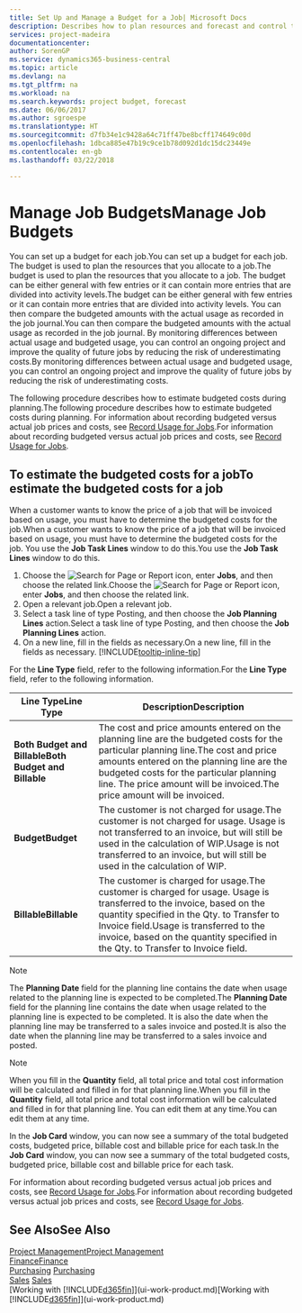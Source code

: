 ```yaml
---
title: Set Up and Manage a Budget for a Job| Microsoft Docs
description: Describes how to plan resources and forecast and control the costs of a project by setting up a budget for each job.
services: project-madeira
documentationcenter: 
author: SorenGP
ms.service: dynamics365-business-central
ms.topic: article
ms.devlang: na
ms.tgt_pltfrm: na
ms.workload: na
ms.search.keywords: project budget, forecast
ms.date: 06/06/2017
ms.author: sgroespe
ms.translationtype: HT
ms.sourcegitcommit: d7fb34e1c9428a64c71ff47be8bcff174649c00d
ms.openlocfilehash: 1dbca885e47b19c9ce1b78d092d1dc15dc23449e
ms.contentlocale: en-gb
ms.lasthandoff: 03/22/2018

---
```

# <a name="manage-job-budgets"></a><span data-ttu-id="605ce-103">Manage Job Budgets</span><span class="sxs-lookup"><span data-stu-id="605ce-103">Manage Job Budgets</span></span>
<span data-ttu-id="605ce-104">You can set up a budget for each job.</span><span class="sxs-lookup"><span data-stu-id="605ce-104">You can set up a budget for each job.</span></span> <span data-ttu-id="605ce-105">The budget is used to plan the resources that you allocate to a job.</span><span class="sxs-lookup"><span data-stu-id="605ce-105">The budget is used to plan the resources that you allocate to a job.</span></span> <span data-ttu-id="605ce-106">The budget can be either general with few entries or it can contain more entries that are divided into activity levels.</span><span class="sxs-lookup"><span data-stu-id="605ce-106">The budget can be either general with few entries or it can contain more entries that are divided into activity levels.</span></span> <span data-ttu-id="605ce-107">You can then compare the budgeted amounts with the actual usage as recorded in the job journal.</span><span class="sxs-lookup"><span data-stu-id="605ce-107">You can then compare the budgeted amounts with the actual usage as recorded in the job journal.</span></span> <span data-ttu-id="605ce-108">By monitoring differences between actual usage and budgeted usage, you can control an ongoing project and improve the quality of future jobs by reducing the risk of underestimating costs.</span><span class="sxs-lookup"><span data-stu-id="605ce-108">By monitoring differences between actual usage and budgeted usage, you can control an ongoing project and improve the quality of future jobs by reducing the risk of underestimating costs.</span></span>

<span data-ttu-id="605ce-109">The following procedure describes how to estimate budgeted costs during planning.</span><span class="sxs-lookup"><span data-stu-id="605ce-109">The following procedure describes how to estimate budgeted costs during planning.</span></span> <span data-ttu-id="605ce-110">For information about recording budgeted versus actual job prices and costs, see [Record Usage for Jobs](projects-how-record-job-usage.md).</span><span class="sxs-lookup"><span data-stu-id="605ce-110">For information about recording budgeted versus actual job prices and costs, see [Record Usage for Jobs](projects-how-record-job-usage.md).</span></span>  

## <a name="JobBudgetCosts"></a> <span data-ttu-id="605ce-111">To estimate the budgeted costs for a job</span><span class="sxs-lookup"><span data-stu-id="605ce-111">To estimate the budgeted costs for a job</span></span>
<span data-ttu-id="605ce-112">When a customer wants to know the price of a job that will be invoiced based on usage, you must have to determine the budgeted costs for the job.</span><span class="sxs-lookup"><span data-stu-id="605ce-112">When a customer wants to know the price of a job that will be invoiced based on usage, you must have to determine the budgeted costs for the job.</span></span> <span data-ttu-id="605ce-113">You use the **Job Task Lines** window to do this.</span><span class="sxs-lookup"><span data-stu-id="605ce-113">You use the **Job Task Lines** window to do this.</span></span>

1. <span data-ttu-id="605ce-114">Choose the ![Search for Page or Report](media/ui-search/search_small.png "Search for Page or Report icon") icon, enter **Jobs**, and then choose the related link.</span><span class="sxs-lookup"><span data-stu-id="605ce-114">Choose the ![Search for Page or Report](media/ui-search/search_small.png "Search for Page or Report icon") icon, enter **Jobs**, and then choose the related link.</span></span>  
2. <span data-ttu-id="605ce-115">Open a relevant job.</span><span class="sxs-lookup"><span data-stu-id="605ce-115">Open a relevant job.</span></span>
3. <span data-ttu-id="605ce-116">Select a task line of type Posting, and then choose the **Job Planning Lines** action.</span><span class="sxs-lookup"><span data-stu-id="605ce-116">Select a task line of type Posting, and then choose the **Job Planning Lines** action.</span></span>
4. <span data-ttu-id="605ce-117">On a new line, fill in the fields as necessary.</span><span class="sxs-lookup"><span data-stu-id="605ce-117">On a new line, fill in the fields as necessary.</span></span> [!INCLUDE[tooltip-inline-tip](includes/tooltip-inline-tip_md.md)]   

<span data-ttu-id="605ce-118">For the **Line Type** field, refer to the following information.</span><span class="sxs-lookup"><span data-stu-id="605ce-118">For the **Line Type** field, refer to the following information.</span></span>  

| <span data-ttu-id="605ce-119">Line Type</span><span class="sxs-lookup"><span data-stu-id="605ce-119">Line Type</span></span> | <span data-ttu-id="605ce-120">Description</span><span class="sxs-lookup"><span data-stu-id="605ce-120">Description</span></span> |
| --- | --- |
| <span data-ttu-id="605ce-121">**Both Budget and Billable**</span><span class="sxs-lookup"><span data-stu-id="605ce-121">**Both Budget and Billable**</span></span> |<span data-ttu-id="605ce-122">The cost and price amounts entered on the planning line are the budgeted costs for the particular planning line.</span><span class="sxs-lookup"><span data-stu-id="605ce-122">The cost and price amounts entered on the planning line are the budgeted costs for the particular planning line.</span></span> <span data-ttu-id="605ce-123">The price amount will be invoiced.</span><span class="sxs-lookup"><span data-stu-id="605ce-123">The price amount will be invoiced.</span></span> |
| <span data-ttu-id="605ce-124">**Budget**</span><span class="sxs-lookup"><span data-stu-id="605ce-124">**Budget**</span></span> |<span data-ttu-id="605ce-125">The customer is not charged for usage.</span><span class="sxs-lookup"><span data-stu-id="605ce-125">The customer is not charged for usage.</span></span> <span data-ttu-id="605ce-126">Usage is not transferred to an invoice, but will still be used in the calculation of WIP.</span><span class="sxs-lookup"><span data-stu-id="605ce-126">Usage is not transferred to an invoice, but will still be used in the calculation of WIP.</span></span> |
| <span data-ttu-id="605ce-127">**Billable**</span><span class="sxs-lookup"><span data-stu-id="605ce-127">**Billable**</span></span> |<span data-ttu-id="605ce-128">The customer is charged for usage.</span><span class="sxs-lookup"><span data-stu-id="605ce-128">The customer is charged for usage.</span></span> <span data-ttu-id="605ce-129">Usage is transferred to the invoice, based on the quantity specified in the Qty. to Transfer to Invoice field.</span><span class="sxs-lookup"><span data-stu-id="605ce-129">Usage is transferred to the invoice, based on the quantity specified in the Qty. to Transfer to Invoice field.</span></span> |

> [!NOTE]  
>   <span data-ttu-id="605ce-130">The **Planning Date** field for the planning line contains the date when usage related to the planning line is expected to be completed.</span><span class="sxs-lookup"><span data-stu-id="605ce-130">The **Planning Date** field for the planning line contains the date when usage related to the planning line is expected to be completed.</span></span> <span data-ttu-id="605ce-131">It is also the date when the planning line may be transferred to a sales invoice and posted.</span><span class="sxs-lookup"><span data-stu-id="605ce-131">It is also the date when the planning line may be transferred to a sales invoice and posted.</span></span>  

> [!NOTE]  
>   <span data-ttu-id="605ce-132">When you fill in the **Quantity** field, all total price and total cost information will be calculated and filled in for that planning line.</span><span class="sxs-lookup"><span data-stu-id="605ce-132">When you fill in the **Quantity** field, all total price and total cost information will be calculated and filled in for that planning line.</span></span> <span data-ttu-id="605ce-133">You can edit them at any time.</span><span class="sxs-lookup"><span data-stu-id="605ce-133">You can edit them at any time.</span></span>

<span data-ttu-id="605ce-134">In the **Job Card** window, you can now see a summary of the total budgeted costs, budgeted price, billable cost and billable price for each task.</span><span class="sxs-lookup"><span data-stu-id="605ce-134">In the **Job Card** window, you can now see a summary of the total budgeted costs, budgeted price, billable cost and billable price for each task.</span></span>

<span data-ttu-id="605ce-135">For information about recording budgeted versus actual job prices and costs, see [Record Usage for Jobs](projects-how-record-job-usage.md).</span><span class="sxs-lookup"><span data-stu-id="605ce-135">For information about recording budgeted versus actual job prices and costs, see [Record Usage for Jobs](projects-how-record-job-usage.md).</span></span>

## <a name="see-also"></a><span data-ttu-id="605ce-136">See Also</span><span class="sxs-lookup"><span data-stu-id="605ce-136">See Also</span></span>
[<span data-ttu-id="605ce-137">Project Management</span><span class="sxs-lookup"><span data-stu-id="605ce-137">Project Management</span></span>](projects-manage-projects.md)  
[<span data-ttu-id="605ce-138">Finance</span><span class="sxs-lookup"><span data-stu-id="605ce-138">Finance</span></span>](finance.md)  
<span data-ttu-id="605ce-139">[Purchasing](purchasing-manage-purchasing.md)       </span><span class="sxs-lookup"><span data-stu-id="605ce-139">[Purchasing](purchasing-manage-purchasing.md)       </span></span>  
<span data-ttu-id="605ce-140">[Sales](sales-manage-sales.md)    </span><span class="sxs-lookup"><span data-stu-id="605ce-140">[Sales](sales-manage-sales.md)    </span></span>  
<span data-ttu-id="605ce-141">[Working with [!INCLUDE[d365fin](includes/d365fin_md.md)]](ui-work-product.md)</span><span class="sxs-lookup"><span data-stu-id="605ce-141">[Working with [!INCLUDE[d365fin](includes/d365fin_md.md)]](ui-work-product.md)</span></span>  

